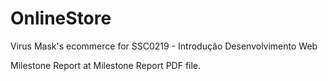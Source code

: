 # OnlineStore
Virus Mask's ecommerce for SSC0219 - Introdução Desenvolvimento Web 

Milestone Report at Milestone Report PDF file.

